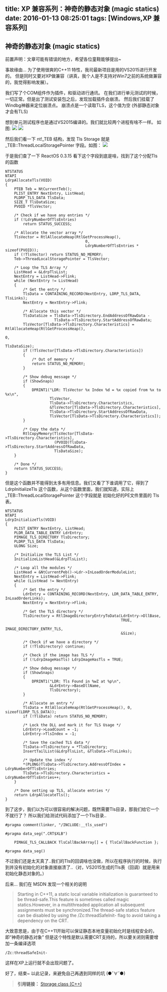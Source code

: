 title: XP 兼容系列：神奇的静态对象 (magic statics)
date: 2016-01-13 08:25:01
tags: [Windows,XP 兼容系列]
---

## 神奇的静态对象 (magic statics)

前置声明：文章可能有错误的地方，希望各位童鞋能够提出~

事故缘由…
为了使用很爽的C++11 特性，我司最新项目是用的VS2015进行开发的。
但是同时又要对XP做兼容（讲真，我个人是不支持对Win7之前的系统做兼容的，我觉得影响发展）。

我们写了个COM组件作为插件，和驱动进行通讯。
在我们进行单元测试的时候，一切正常。但是出了测试安装包之后，发现加载插件会崩溃。
然后我们挂载了Windbg神器来定位崩溃点。
崩溃点是一个读取TLS，这个值为空
(外部静态对象才会有TLS)

<!-- more -->

想到单元测试程序也是通过VS2015编译的。我们就比较两个进程有啥不一样。
如图:
![](1.jpg)
![](2.jpg)

然后我们看一下 nt!_TEB 结构，发现 Tls Storage 就是 _TEB::ThreadLocalStoragePointer 字段。如图：
![](3.jpg)

于是我们查了一下 ReactOS 0.3.15 看下这个字段到底是啥，找到了这个分配Tls的函数

```
NTSTATUS
NTAPI
LdrpAllocateTls(VOID)
{
    PTEB Teb = NtCurrentTeb();
    PLIST_ENTRY NextEntry, ListHead;
    PLDRP_TLS_DATA TlsData;
    SIZE_T TlsDataSize;
    PVOID *TlsVector;

    /* Check if we have any entries */
    if (!LdrpNumberOfTlsEntries)
        return STATUS_SUCCESS;

    /* Allocate the vector array */
    TlsVector = RtlAllocateHeap(RtlGetProcessHeap(),
                                    0,
                                    LdrpNumberOfTlsEntries * sizeof(PVOID));
    if (!TlsVector) return STATUS_NO_MEMORY;
    Teb->ThreadLocalStoragePointer = TlsVector;

    /* Loop the TLS Array */
    ListHead = &LdrpTlsList;
    NextEntry = ListHead->Flink;
    while (NextEntry != ListHead)
    {
        /* Get the entry */
        TlsData = CONTAINING_RECORD(NextEntry, LDRP_TLS_DATA, TlsLinks);
        NextEntry = NextEntry->Flink;

        /* Allocate this vector */
        TlsDataSize = TlsData->TlsDirectory.EndAddressOfRawData -
                      TlsData->TlsDirectory.StartAddressOfRawData;
        TlsVector[TlsData->TlsDirectory.Characteristics] = RtlAllocateHeap(RtlGetProcessHeap(),
                                                                           0,
                                                                           TlsDataSize);
        if (!TlsVector[TlsData->TlsDirectory.Characteristics])
        {
            /* Out of memory */
            return STATUS_NO_MEMORY;
        }

        /* Show debug message */
        if (ShowSnaps)
        {
            DPRINT1("LDR: TlsVector %x Index %d = %x copied from %x to %x\n",
                    TlsVector,
                    TlsData->TlsDirectory.Characteristics,
                    &TlsVector[TlsData->TlsDirectory.Characteristics],
                    TlsData->TlsDirectory.StartAddressOfRawData,
                    TlsVector[TlsData->TlsDirectory.Characteristics]);
        }

        /* Copy the data */
        RtlCopyMemory(TlsVector[TlsData->TlsDirectory.Characteristics],
                      (PVOID)TlsData->TlsDirectory.StartAddressOfRawData,
                      TlsDataSize);
    }

    /* Done */
    return STATUS_SUCCESS;
}
```
但是这个函数并不能得到太多有用信息。我们又看了下谁调用了它，得到了 LdrpInitializeTls 这个函数，从这个函数里面，我们就知道，实际上 _TEB::ThreadLocalStoragePointer 这个字段就是 初始化好的PE文件里面的 Tls 表。
```
NTSTATUS
NTAPI
LdrpInitializeTls(VOID)
{
    PLIST_ENTRY NextEntry, ListHead;
    PLDR_DATA_TABLE_ENTRY LdrEntry;
    PIMAGE_TLS_DIRECTORY TlsDirectory;
    PLDRP_TLS_DATA TlsData;
    ULONG Size;

    /* Initialize the TLS List */
    InitializeListHead(&LdrpTlsList);

    /* Loop all the modules */
    ListHead = &NtCurrentPeb()->Ldr->InLoadOrderModuleList;
    NextEntry = ListHead->Flink;
    while (ListHead != NextEntry)
    {
        /* Get the entry */
        LdrEntry = CONTAINING_RECORD(NextEntry, LDR_DATA_TABLE_ENTRY, InLoadOrderLinks);
        NextEntry = NextEntry->Flink;

        /* Get the TLS directory */
        TlsDirectory = RtlImageDirectoryEntryToData(LdrEntry->DllBase,
                                                    TRUE,
                                                    IMAGE_DIRECTORY_ENTRY_TLS,
                                                    &Size);

        /* Check if we have a directory */
        if (!TlsDirectory) continue;

        /* Check if the image has TLS */
        if (!LdrpImageHasTls) LdrpImageHasTls = TRUE;

        /* Show debug message */
        if (ShowSnaps)
        {
            DPRINT1("LDR: Tls Found in %wZ at %p\n",
                    &LdrEntry->BaseDllName,
                    TlsDirectory);
        }

        /* Allocate an entry */
        TlsData = RtlAllocateHeap(RtlGetProcessHeap(), 0, sizeof(LDRP_TLS_DATA));
        if (!TlsData) return STATUS_NO_MEMORY;

        /* Lock the DLL and mark it for TLS Usage */
        LdrEntry->LoadCount = -1;
        LdrEntry->TlsIndex = -1;

        /* Save the cached TLS data */
        TlsData->TlsDirectory = *TlsDirectory;
        InsertTailList(&LdrpTlsList, &TlsData->TlsLinks);

        /* Update the index */
        *(PLONG)TlsData->TlsDirectory.AddressOfIndex = LdrpNumberOfTlsEntries;
        TlsData->TlsDirectory.Characteristics = LdrpNumberOfTlsEntries++;
    }

    /* Done setting up TLS, allocate entries */
    return LdrpAllocateTls();
}
```

到了这步，我们以为可以很容易的解决问题，既然需要Tls目录，那我们给它一个不就行了？
所以我们给测试代码添加了一个Tls目录..
```
#pragma comment(linker, "/INCLUDE:__tls_used")

#pragma data_seg(".CRT$XLB")

	PIMAGE_TLS_CALLBACK TlsCallBackArray[] = { TlsCallBackFunction };

#pragma data_seg()
```

不过我们还是太天真了..我们的Tls的回调啥也没做，所以在程序执行的时候，执行到并没有初始化的对象直接崩溃了..（对，VS2015生成的Tls表（回调）就是用来初始化静态对象的。）

后来...
我们在 MSDN 发现一个相关的说明
>Starting in C++11, a static local variable initialization is guaranteed to be thread-safe.This feature is sometimes called magic statics.However, in a multithreaded application all subsequent assignments must be synchronized.The thread-safe statics feature can be disabled by using the /Zc:threadSafeInit- flag to avoid taking a dependency on the CRT.

大致意思是，由于在C++11开始可以保证静态本地变量初始化时是线程安全的，即“神奇的静态对象”
但是这个特性是默认需要CRT支持的，所以要关闭则需要增加一条编译选项
```
/Zc:threadSafeInit-
```
这样在XP上运行就不会出现问题了。

好了，结束~
以此记录，来避免自己再遇到同样的坑 (●ˇ∀ˇ●)


>**引用链接：**
>[Storage class (C++)](https://msdn.microsoft.com/zh-cn/library/y5f6w579.aspx)



